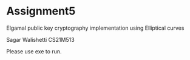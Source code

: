 # Assignment5
Elgamal  public key cryptography implementation using Elliptical curves

Sagar Walishetti
CS21M513

Please use exe to run.
